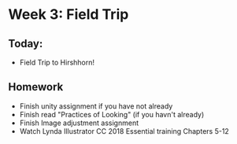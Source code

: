 # Week 3: Field Trip

## Today:
- Field Trip to Hirshhorn!


## Homework
- Finish unity assignment if you have not already
- Finish read "Practices of Looking" (if you havn't already)
- Finish Image adjustment assignment
- Watch Lynda Illustrator CC 2018 Essential training Chapters 5-12
